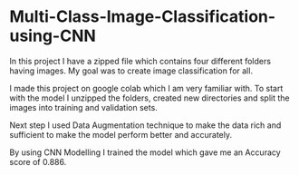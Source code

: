 # Multi-Class-Image-Classification-using-CNN


In this project I have a zipped file which contains four different folders having images. My goal was to create image classification for all.

I made this project on google colab which I am very familiar with. To start with the model I unzipped the folders, created new directories and split the images into training and validation sets.  

Next step I used Data Augmentation technique to make the data rich and sufficient to make the model perform better and accurately.

By using CNN Modelling I trained the model which gave me an Accuracy score of 0.886.
